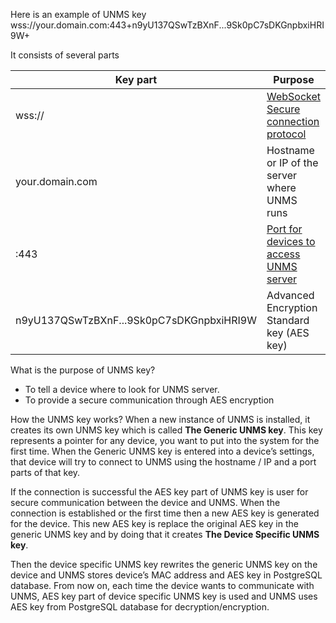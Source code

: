 Here is an example of UNMS key
wss://your.domain.com:443+n9yU137QSwTzBXnF...9Sk0pC7sDKGnpbxiHRI9W+

It consists of several parts

| Key part  | Purpose |
| ------------- | ------------- |
| wss://  | [WebSocket Secure connection protocol](https://en.wikipedia.org/wiki/WebSocket) |
| your.domain.com  | Hostname or IP of the server where UNMS runs  |
| :443 | [Port for devices to access UNMS server](https://github.com/Ubiquiti-App/UNMS/wiki/Installation-&-Update#-changing-the-http-and-https-ports-optional) |
| n9yU137QSwTzBXnF...9Sk0pC7sDKGnpbxiHRI9W | Advanced Encryption Standard key (AES key) |

What is the purpose of UNMS key?
-  To tell a device where to look for UNMS server.
-  To provide a secure communication through AES encryption

How the UNMS key works?
When a new instance of UNMS is installed, it creates its own UNMS key which is called **The Generic UNMS key**. This key represents a pointer for any device, you want to put into the system for the first time. When the Generic UNMS key is entered into a device’s settings, that device will try to connect to UNMS using the hostname / IP and a port parts of that key.

If the connection is successful the AES key part of UNMS key is user for secure communication between the device and UNMS. When the connection is established or the first time then a new AES key is generated for the device. This new AES key is replace the original AES key in the generic UNMS key and by doing that it creates **The Device Specific UNMS key**.

Then the device specific UNMS key rewrites the generic UNMS key on the device and UNMS stores device’s MAC address and AES key in PostgreSQL database. From now on, each time the device wants to communicate with UNMS, AES key part of device specific UNMS key is used and UNMS uses AES key from PostgreSQL database for decryption/encryption. 

